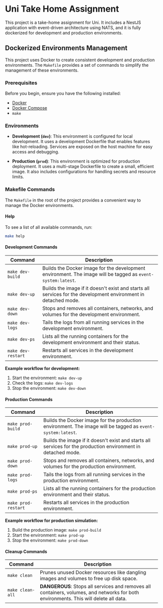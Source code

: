 # Uni Take Home Assignment

This project is a take-home assignment for Uni. It includes a NestJS application with event-driven architecture using NATS, and it is fully dockerized for development and production environments.

## Dockerized Environments Management

This project uses Docker to create consistent development and production environments. The `Makefile` provides a set of commands to simplify the management of these environments.

### Prerequisites

Before you begin, ensure you have the following installed:
- [Docker](https://docs.docker.com/get-docker/)
- [Docker Compose](https://docs.docker.com/compose/install/)
- `make`

### Environments

- **Development (`dev`)**: This environment is configured for local development. It uses a development Dockerfile that enables features like hot-reloading. Services are exposed on the host machine for easy access and debugging.

- **Production (`prod`)**: This environment is optimized for production deployment. It uses a multi-stage Dockerfile to create a small, efficient image. It also includes configurations for handling secrets and resource limits.

### Makefile Commands

The `Makefile` in the root of the project provides a convenient way to manage the Docker environments.

#### Help

To see a list of all available commands, run:
```sh
make help
```

#### Development Commands

| Command         | Description                                                                                             |
|-----------------|---------------------------------------------------------------------------------------------------------|
| `make dev-build`  | Builds the Docker image for the development environment. The image will be tagged as `event-system:latest`. |
| `make dev-up`     | Builds the image if it doesn't exist and starts all services for the development environment in detached mode. |
| `make dev-down`   | Stops and removes all containers, networks, and volumes for the development environment.                |
| `make dev-logs`   | Tails the logs from all running services in the development environment.                                |
| `make dev-ps`     | Lists all the running containers for the development environment and their status.                      |
| `make dev-restart`| Restarts all services in the development environment.                                                   |
**Example workflow for development:**
1. Start the environment: `make dev-up`
2. Check the logs: `make dev-logs`
3. Stop the environment: `make dev-down`

#### Production Commands

| Command          | Description                                                                                              |
|------------------|----------------------------------------------------------------------------------------------------------|
| `make prod-build`  | Builds the Docker image for the production environment. The image will be tagged as `event-system:latest`. |
| `make prod-up`     | Builds the image if it doesn't exist and starts all services for the production environment in detached mode. |
| `make prod-down`   | Stops and removes all containers, networks, and volumes for the production environment.                  |
| `make prod-logs`   | Tails the logs from all running services in the production environment.                                  |
| `make prod-ps`     | Lists all the running containers for the production environment and their status.                        |
| `make prod-restart`| Restarts all services in the production environment.                                                     |

**Example workflow for production simulation:**
1. Build the production image: `make prod-build`
2. Start the environment: `make prod-up`
3. Stop the environment: `make prod-down`

#### Cleanup Commands

| Command         | Description                                                                                             |
|-----------------|---------------------------------------------------------------------------------------------------------|
| `make clean`      | Prunes unused Docker resources like dangling images and volumes to free up disk space.                  |
| `make clean-all`  | **DANGEROUS**: Stops all services and removes all containers, volumes, and networks for both environments. This will delete all data. |
